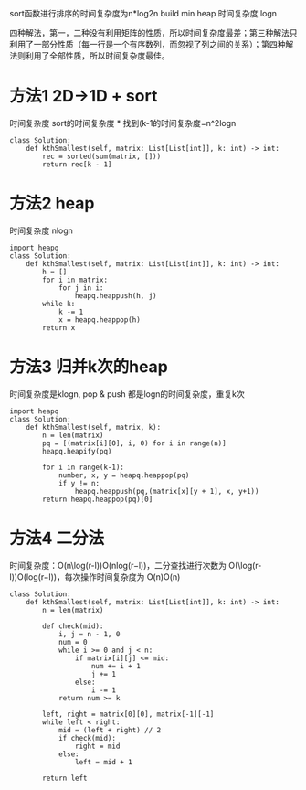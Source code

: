 sort函数进行排序的时间复杂度为n*log2n
build min heap 时间复杂度 logn


四种解法，第一，二种没有利用矩阵的性质，所以时间复杂度最差；第三种解法只利用了一部分性质（每一行是一个有序数列，而忽视了列之间的关系）；第四种解法则利用了全部性质，所以时间复杂度最佳。


# 方法1 2D->1D + sort 
时间复杂度 sort的时间复杂度 * 找到(k-1的时间复杂度=n^2logn

```
class Solution:
    def kthSmallest(self, matrix: List[List[int]], k: int) -> int:
        rec = sorted(sum(matrix, []))
        return rec[k - 1]
```

# 方法2 heap 
时间复杂度 nlogn

```
import heapq
class Solution:
    def kthSmallest(self, matrix: List[List[int]], k: int) -> int:
        h = []
        for i in matrix:
            for j in i:
                heapq.heappush(h, j)
        while k:
            k -= 1
            x = heapq.heappop(h)
        return x 
```

# 方法3 归并k次的heap
时间复杂度是klogn, pop & push 都是logn的时间复杂度，重复k次
```
import heapq
class Solution:
    def kthSmallest(self, matrix, k):
        n = len(matrix)
        pq = [(matrix[i][0], i, 0) for i in range(n)]
        heapq.heapify(pq)
        
        for i in range(k-1):
            number, x, y = heapq.heappop(pq)
            if y != n:
                heapq.heappush(pq,(matrix[x][y + 1], x, y+1))
        return heapq.heappop(pq)[0]

```
# 方法4 二分法
时间复杂度：O(n\log(r-l))O(nlog(r−l))，二分查找进行次数为 O(\log(r-l))O(log(r−l))，每次操作时间复杂度为 O(n)O(n)

```
class Solution:
    def kthSmallest(self, matrix: List[List[int]], k: int) -> int:
        n = len(matrix)

        def check(mid):
            i, j = n - 1, 0
            num = 0
            while i >= 0 and j < n:
                if matrix[i][j] <= mid:
                    num += i + 1
                    j += 1
                else:
                    i -= 1
            return num >= k

        left, right = matrix[0][0], matrix[-1][-1]
        while left < right:
            mid = (left + right) // 2
            if check(mid):
                right = mid
            else:
                left = mid + 1
        
        return left

```
